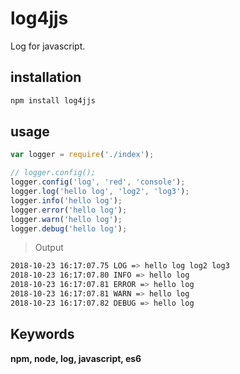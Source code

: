 # log4jjs
Log for javascript.

## installation
```bash
npm install log4jjs
```

## usage
```javascript
var logger = require('./index');

// logger.config();
logger.config('log', 'red', 'console');
logger.log('hello log', 'log2', 'log3');
logger.info('hello log');
logger.error('hello log');
logger.warn('hello log');
logger.debug('hello log');
```
> Output
```bash
2018-10-23 16:17:07.75 LOG => hello log log2 log3
2018-10-23 16:17:07.80 INFO => hello log
2018-10-23 16:17:07.81 ERROR => hello log
2018-10-23 16:17:07.81 WARN => hello log
2018-10-23 16:17:07.82 DEBUG => hello log
```

## Keywords

**npm, node, log, javascript, es6**
